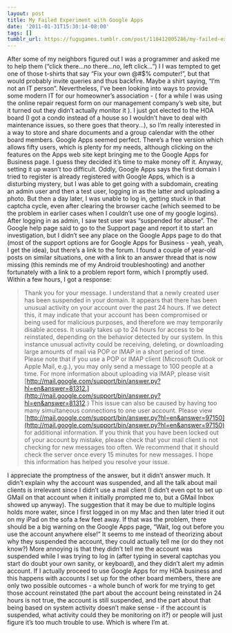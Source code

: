```yaml
---
layout: post
title: My Failed Experiment with Google Apps
date: '2011-01-31T15:30:14-08:00'
tags: []
tumblr_url: https://fugugames.tumblr.com/post/110412005286/my-failed-experiment-with-google-apps
---
```

After some of my neighbors figured out I was a programmer and asked me to help them (“click there…no there…no, left click…”) I I was tempted to get one of those t-shirts that say “Fix your own @#$% computer!”, but that would probably invite queries and thus backfire. Maybe a shirt saying, “I’m not an IT person”. Nevertheless, I’ve been looking into ways to provide some modern IT for our homeowner’s association - ( for a while I was using the online repair request form on our management company’s web site, but it turned out they didn’t actually monitor it ). I just got elected to the HOA board (I got a condo instead of a house so I wouldn’t have to deal with maintenance issues, so there goes that theory…), so I’m really interested in a way to store and share documents and a group calendar with the other board members. Google Apps seemed perfect. There’s a free version which allows fifty users, which is plenty for my needs, although clicking on the features on the Apps web site kept bringing me to the Google Apps for Business page. I guess they decided it’s time to make money off it. Anyway, setting it up wasn’t too difficult. Oddly, Google Apps says the first domain I tried to register is already registered with Google Apps, which is a disturbing mystery, but I was able to get going with a subdomain, creating an admin user and then a test user, logging in as the latter and uploading a photo. But then a day later, I was unable to log in, getting stuck in that captcha cycle, even after clearing the browser cache (which seemed to be the problem in earlier cases when I couldn’t use one of my google logins). After logging in as admin, I saw test user was “suspended for abuse”. The Google help page said to go to the Support page and report it to start an investigation, but I didn’t see any place on the Google Apps page to do that (most of the support options are for Google Apps for Business - yeah, yeah, I get the idea), but there’s a link to the forum. I found a couple of year-old posts on similar situations, one with a link to an answer thread that is now missing (this reminds me of my Android troubleshooting) and another fortunately with a link to a problem report form, which I promptly used. Within a few hours, I got a response:

> Thank you for your message. I understand that a newly created user has been suspended in your domain. It appears that there has been unusual activity on your account over the past 24 hours. If we detect this, it may indicate that your account has been compromised or being used for malicious purposes, and therefore we may temporarily disable access. It usually takes up to 24 hours for access to be reinstated, depending on the behavior detected by our system. In this instance unusual activity could be receiving, deleting, or downloading large amounts of mail via POP or IMAP in a short period of time. Please note that if you use a POP or IMAP client (Microsoft Outlook or Apple Mail, e.g.), you may only send a message to 100 people at a time. For more information about uploading via IMAP, please visit [http://mail.google.com/support/bin/answer.py?hl=en&answer=81312.](http://mail.google.com/support/bin/answer.py?hl=en&answer=81312.) This issue can also be caused by having too many simultaneous connections to one user account. Please view [http://mail.google.com/support/bin/answer.py?hl=en&answer=97150](http://mail.google.com/support/bin/answer.py?hl=en&answer=97150) for additional information. If you think that you have been locked out of your account by mistake, please check that your mail client is not checking for new messages too often. We recommend that it should check the server once every 15 minutes for new messages. I hope this information has helped you resolve your issue.

I appreciate the promptness of the answer, but it didn’t answer much. It didn’t explain why the account was suspended, and all the talk about mail clients is irrelevant since I didn’t use a mail client (I didn’t even opt to set up GMail on that account when it initially prompted me to, but a GMail Inbox showed up anyway). The suggestion that it may be due to multiple logins holds more water, since I first logged in on my Mac and then later tried it out on my iPad on the sofa a few feet away. If that was the problem, there should be a big warning on the Google Apps page, “Wait, log out before you use the account anywhere else!” It seems to me instead of theorizing about why they suspended the account, they could actually tell me (or do they not know?) More annoying is that they didn’t tell me the account was suspended while I was trying to log in (after typing in several captchas you start do doubt your own sanity, or keyboard), and they didn’t alert my admin account. If I actually proceed to use Google Apps for my HOA business and this happens with accounts I set up for the other board members, there are only two possible outcomes - a whole bunch of work for me trying to get those account reinstated (the part about the account being reinstated in 24 hours is not true, the account is still suspended, and the part about that being based on system activity doesn’t make sense - if the account is suspended, what activity could they be monitoring on it?) or people will just figure it’s too much trouble to use. Which is where I’m at.
